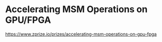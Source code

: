 # Accelerating MSM Operations on GPU/FPGA
https://www.zprize.io/prizes/accelerating-msm-operations-on-gpu-fpga
